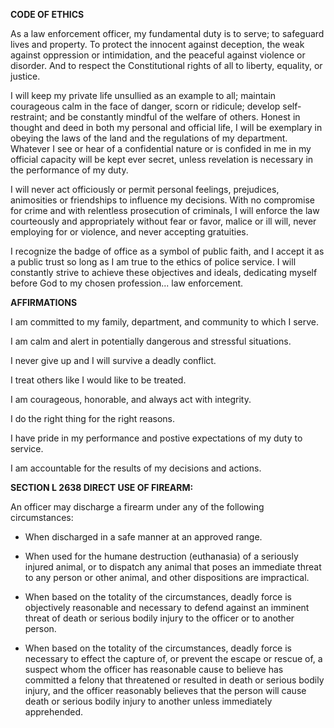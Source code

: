**CODE OF ETHICS**

As a law enforcement officer, my fundamental duty is to serve; to safeguard lives and property. To protect the innocent against deception,
the weak against oppression or intimidation, and the peaceful against violence or disorder. And to respect the Constitutional rights of all
to liberty, equality, or justice.

I will keep my private life unsullied as an example to all; maintain courageous calm in the face of danger, scorn or ridicule; develop
self-restraint; and be constantly mindful of the welfare of others. Honest in thought and deed in both my personal and official life, I will
be exemplary in obeying the laws of the land and the regulations of my department. Whatever I see or hear of a confidential nature
or is confided in me in my official capacity will be kept ever secret, unless revelation is necessary in the performance of my duty.

I will never act officiously or permit personal feelings, prejudices, animosities or friendships to influence my decisions. With no
compromise for crime and with relentless prosecution of criminals, I will enforce the law courteously and appropriately without fear or favor,
malice or ill will, never employing for or violence, and never accepting gratuities.

I recognize the badge of office as a symbol of public faith, and I accept it as a public trust so long as I am true to the ethics of police
service. I will constantly strive to achieve these objectives and ideals, dedicating myself before God to my chosen profession... law
enforcement.

**AFFIRMATIONS**

I am committed to my family, department, and community to which I serve.

I am calm and alert in potentially dangerous and stressful situations.

I never give up and I will survive a deadly conflict.

I treat others like I would like to be treated.

I am courageous, honorable, and always act with integrity.

I do the right thing for the right reasons.

I have pride in my performance and postive expectations of my duty to service.

I am accountable for the results of my decisions and actions.

**SECTION L 2638 DIRECT USE OF FIREARM:**

An officer may discharge a firearm under any of the following circumstances:

* When discharged in a safe manner at an approved range.

* When used for the humane destruction (euthanasia) of a seriously injured animal, or to dispatch any animal 
that poses an immediate threat to any person or other animal, and other dispositions are impractical. 

* When based on the totality of the circumstances, deadly force is objectively reasonable and necessary to defend
against an imminent threat of death or serious bodily injury to the officer or to another person. 

* When based on the totality of the circumstances, deadly force is necessary to effect the capture of, or prevent the 
escape or rescue of, a suspect whom the officer has reasonable cause to believe has committed a felony that threatened 
or resulted in death or serious bodily injury, and the officer reasonably believes that the person will cause death or
serious bodily injury to another unless immediately apprehended. 